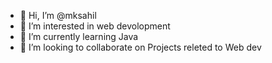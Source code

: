 - 👋 Hi, I’m @mksahil
- 👀 I’m interested in web devolopment
- 🌱 I’m currently learning Java 
- 💞️ I’m looking to collaborate on Projects releted to Web dev 


<!---
mksahil/mksahil is a ✨ special ✨ repository because its `README.md` (this file) appears on your GitHub profile.
You can click the Preview link to take a look at your changes.
--->
